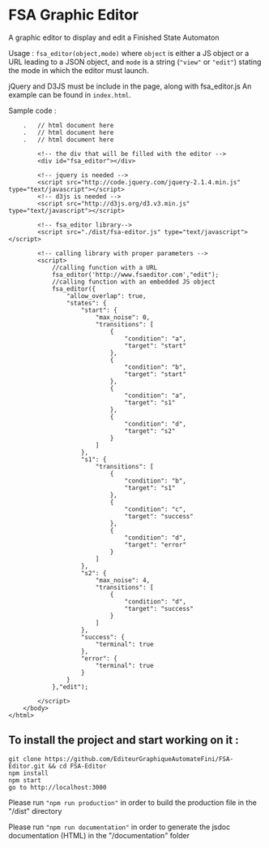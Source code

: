 # FSA Graphic Editor

A graphic editor to display and edit a Finished State Automaton

Usage : ```fsa_editor(object,mode)``` where ```object``` is either a JS object or a URL leading to a JSON object, and ```mode``` is a string (```"view"``` or ```"edit"```) stating the mode in which the editor must launch.

jQuery and D3JS must be include in the page, along with fsa_editor.js
An example can be found in ```index.html```.

Sample code :
```
    .   // html document here
    .   // html document here
    .   // html document here

        <!-- the div that will be filled with the editor -->
        <div id="fsa_editor"></div>

        <!-- jquery is needed -->
        <script src="http://code.jquery.com/jquery-2.1.4.min.js" type="text/javascript"></script>
        <!-- d3js is needed -->
        <script src="http://d3js.org/d3.v3.min.js" type="text/javascript"></script>

        <!-- fsa_editor library-->
        <script src="./dist/fsa-editor.js" type="text/javascript"></script>

        <!-- calling library with proper parameters -->
        <script>
            //calling function with a URL
            fsa_editor('http://www.fsaeditor.com',"edit");
            //calling function with an embedded JS object
            fsa_editor({
                "allow_overlap": true,
                "states": {
                    "start": {
                        "max_noise": 0,
                        "transitions": [
                            {
                                "condition": "a",
                                "target": "start"
                            },
                            {
                                "condition": "b",
                                "target": "start"
                            },
                            {
                                "condition": "a",
                                "target": "s1"
                            },
                            {
                                "condition": "d",
                                "target": "s2"
                            }
                        ]
                    },
                    "s1": {
                        "transitions": [
                            {
                                "condition": "b",
                                "target": "s1"
                            },
                            {
                                "condition": "c",
                                "target": "success"
                            },
                            {
                                "condition": "d",
                                "target": "error"
                            }
                        ]
                    },
                    "s2": {
                        "max_noise": 4,
                        "transitions": [
                            {
                                "condition": "d",
                                "target": "success"
                            }
                        ]
                    },
                    "success": {
                        "terminal": true
                    },
                    "error": {
                        "terminal": true
                    }
                }
            },"edit");

        </script>
    </body>
</html>
```



## To install the project and start working on it :

```
git clone https://github.com/EditeurGraphiqueAutomateFini/FSA-Editor.git && cd FSA-Editor
npm install
npm start
go to http://localhost:3000
```

Please run ```"npm run production"``` in order to build the production file in the "/dist" directory

Please run ```"npm run documentation"``` in order to generate the jsdoc documentation (HTML) in the "/documentation" folder
